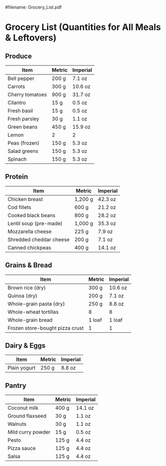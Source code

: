 #filename: Grocery_List.pdf
# Grocery List (Quantities for All Meals & Leftovers)

## Produce
| Item | Metric | Imperial |
|------|--------|----------|
| Bell pepper | 200 g | 7.1 oz |
| Carrots | 300 g | 10.6 oz |
| Cherry tomatoes | 900 g | 31.7 oz |
| Cilantro | 15 g | 0.5 oz |
| Fresh basil | 15 g | 0.5 oz |
| Fresh parsley | 30 g | 1.1 oz |
| Green beans | 450 g | 15.9 oz |
| Lemon | 2 | 2 |
| Peas (frozen) | 150 g | 5.3 oz |
| Salad greens | 150 g | 5.3 oz |
| Spinach | 150 g | 5.3 oz |

## Protein
| Item | Metric | Imperial |
|------|--------|----------|
| Chicken breast | 1,200 g | 42.3 oz |
| Cod fillets | 600 g | 21.2 oz |
| Cooked black beans | 800 g | 28.2 oz |
| Lentil soup (pre-made) | 1,000 g | 35.3 oz |
| Mozzarella cheese | 225 g | 7.9 oz |
| Shredded cheddar cheese | 200 g | 7.1 oz |
| Canned chickpeas | 400 g | 14.1 oz |

## Grains & Bread
| Item | Metric | Imperial |
|------|--------|----------|
| Brown rice (dry) | 300 g | 10.6 oz |
| Quinoa (dry) | 200 g | 7.1 oz |
| Whole-grain pasta (dry) | 250 g | 8.8 oz |
| Whole-wheat tortillas | 8 | 8 |
| Whole-grain bread | 1 loaf | 1 loaf |
| Frozen store-bought pizza crust | 1 | 1 |

## Dairy & Eggs
| Item | Metric | Imperial |
|------|--------|----------|
| Plain yogurt | 250 g | 8.8 oz |

## Pantry
| Item | Metric | Imperial |
|------|--------|----------|
| Coconut milk | 400 g | 14.1 oz |
| Ground flaxseed | 30 g | 1.1 oz |
| Walnuts | 30 g | 1.1 oz |
| Mild curry powder | 15 g | 0.5 oz |
| Pesto | 125 g | 4.4 oz |
| Pizza sauce | 125 g | 4.4 oz |
| Salsa | 125 g | 4.4 oz |

